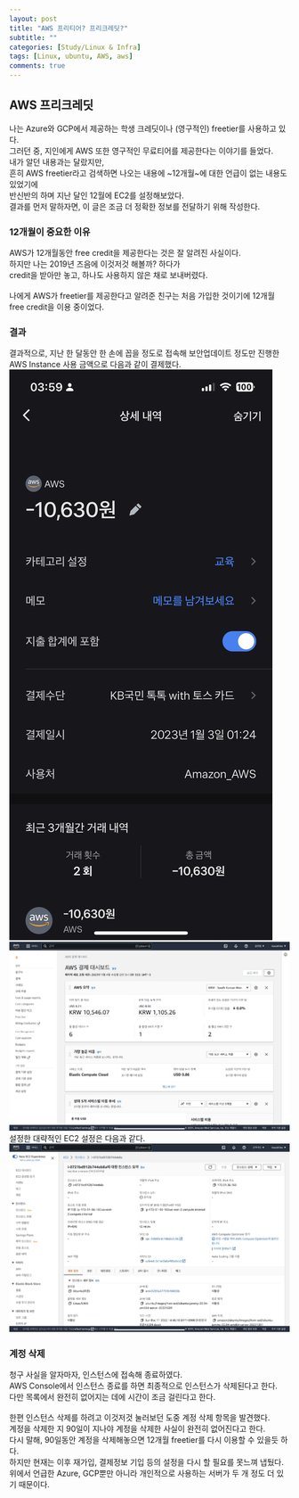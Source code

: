 ```yaml
---
layout: post
title: "AWS 프리티어? 프리크레딧?"
subtitle: ""
categories: [Study/Linux & Infra]
tags: [Linux, ubuntu, AWS, aws]
comments: true
---
```


## AWS 프리크레딧

나는 Azure와 GCP에서 제공하는 학생 크레딧이나 (영구적인) freetier를 사용하고 있다.\
그러던 중, 지인에게 AWS 또한 영구적인 무료티어를 제공한다는 이야기를 들었다.\
내가 알던 내용과는 달랐지만,\
흔히 AWS freetier라고 검색하면 나오는 내용에 ~12개월~에 대한 언급이 없는 내용도 있었기에\
반신반의 하며 지난 달인 12월에 EC2를 설정해보았다.\
결과를 먼저 말하자면, 이 글은 조금 더 정확한 정보를 전달하기 위해 작성한다.

### 12개월이 중요한 이유

AWS가 12개월동안 free credit을 제공한다는 것은 잘 알려진 사실이다.\
하지만 나는 2019년 즈음에 이것저것 해볼까? 하다가\
credit을 받아만 놓고, 하나도 사용하지 않은 채로 보내버렸다.\
\
나에게 AWS가 freetier를 제공한다고 알려준 친구는 처음 가입한 것이기에 12개월 free credit을 이용 중이었다.

### 결과

결과적으로, 지난 한 달동안 한 손에 꼽을 정도로 접속해 보안업데이트 정도만 진행한 AWS Instance 사용 금액으로 다음과 같이 결제했다.\
![bill_1](/assets/img/AWS/img_1.PNG)\
![bill_2](/assets/img/AWS/img_2.PNG)\
설정한 대략적인 EC2 설정은 다음과 같다.
![setting](/assets/img/AWS/img_3.PNG)

### 계정 삭제

청구 사실을 알자마자, 인스턴스에 접속해 종료하였다.\
AWS Console에서 인스턴스 종료를 하면 최종적으로 인스턴스가 삭제된다고 한다.\
다만 목록에서 완전히 없어지는 데에 시간이 조금 걸린다고 한다.\
\
한편 인스턴스 삭제를 하려고 이것저것 눌러보던 도중 계정 삭제 항목을 발견했다.\
계정을 삭제한 지 90일이 지나야 계정을 삭제한 사실이 완전히 없어진다고 한다.\
다시 말해, 90일동안 계정을 삭제해놓으면 12개월 freetier를 다시 이용할 수 있을듯 하다.\
하지만 현재는 이후 재가입, 결제정보 기입 등의 설정을 다시 할 필요를 못느껴 냅뒀다.\
위에서 언급한 Azure, GCP뿐만 아니라 개인적으로 사용하는 서버가 두 개 정도 더 있기 때문이다.

